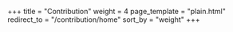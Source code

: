 +++
title = "Contribution"
weight = 4
page_template = "plain.html"
redirect_to = "/contribution/home"
sort_by = "weight"
+++
